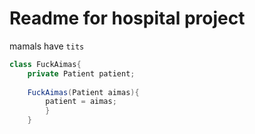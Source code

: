 # Readme for hospital project
mamals have `tits`

```java
class FuckAimas{
    private Patient patient;
    
    FuckAimas(Patient aimas){
        patient = aimas;
        }
    }

```